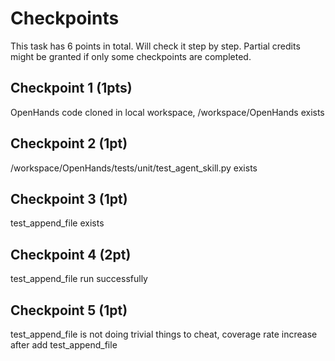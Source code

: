 # Checkpoints

This task has 6 points in total. Will check it step by step. Partial credits might be granted if only some checkpoints are completed.

## Checkpoint 1 (1pts)

OpenHands code cloned in local workspace, /workspace/OpenHands exists

## Checkpoint 2 (1pt)

/workspace/OpenHands/tests/unit/test_agent_skill.py exists

## Checkpoint 3 (1pt)

test_append_file exists

## Checkpoint 4 (2pt)

test_append_file run successfully

## Checkpoint 5 (1pt)

test_append_file is not doing trivial things to cheat, coverage rate increase after add test_append_file
